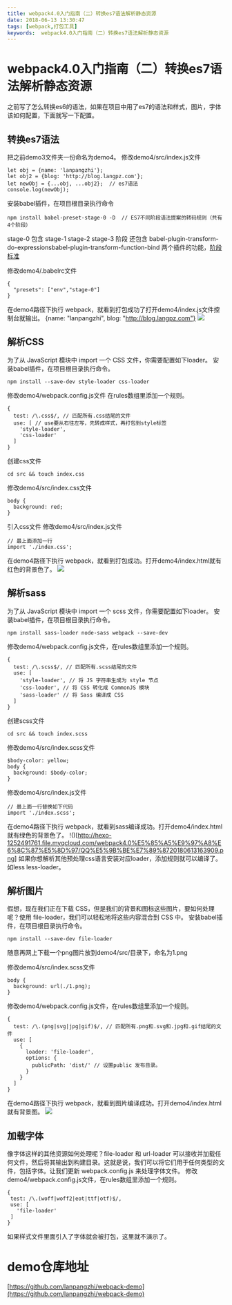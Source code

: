 ```yaml
---
title: webpack4.0入门指南（二）转换es7语法解析静态资源
date: 2018-06-13 13:30:47
tags: [webpack,打包工具]
keywords:  webpack4.0入门指南（二）转换es7语法解析静态资源
---
```

# webpack4.0入门指南（二）转换es7语法解析静态资源
之前写了怎么转换es6的语法，如果在项目中用了es7的语法和样式，图片，字体该如何配置，下面就写一下配置。
<!--more-->

## 转换es7语法
把之前demo3文件夹一份命名为demo4。
修改demo4/src/index.js文件
```
let obj = {name: 'lanpangzhi'};
let obj2 = {blog: 'http://blog.langpz.com'};
let newObj = {...obj, ...obj2};  // es7语法
console.log(newObj);
```

安装babel插件，在项目根目录执行命令
```
npm install babel-preset-stage-0 -D  // ES7不同阶段语法提案的转码规则（共有4个阶段）
```
stage-0 包含 stage-1 stage-2 stage-3 阶段 还包含 babel-plugin-transform-do-expressionsbabel-plugin-transform-function-bind 两个插件的功能，[阶段标准](https://github.com/tc39/proposals)

修改demo4/.babelrc文件
```
{
  "presets": ["env","stage-0"]
}
```
在demo4路径下执行 webpack，就看到打包成功了打开demo4/index.js文件控制台就输出。
{name: "lanpangzhi", blog: "http://blog.langpz.com"}
![](http://hexo-1252491761.file.myqcloud.com/webpack4.0%E5%85%A5%E9%97%A8%E6%8C%87%E5%8D%97/QQ%E5%9B%BE%E7%89%8720180613143713.png)

## 解析CSS
为了从 JavaScript 模块中 import 一个 CSS 文件，你需要配置如下loader。
安装babel插件，在项目根目录执行命令。
```
npm install --save-dev style-loader css-loader
```
修改demo4/webpack.config.js文件  在rules数组里添加一个规则。
```
{
  test: /\.css$/, // 匹配所有.css结尾的文件
  use: [ // use要从右往左写，先转成样式，再打包到style标签
    'style-loader',
    'css-loader'
  ]
}
```
创建css文件
```
cd src && touch index.css
```
修改demo4/src/index.css文件
```
body {
  background: red;
}
```
引入css文件
修改demo4/src/index.js文件
```
// 最上面添加一行
import './index.css';
```
在demo4路径下执行 webpack，就看到打包成功。打开demo4/index.html就有红色的背景色了。
![](http://hexo-1252491761.file.myqcloud.com/webpack4.0%E5%85%A5%E9%97%A8%E6%8C%87%E5%8D%97/QQ%E5%9B%BE%E7%89%8720180613160924.png)

## 解析sass
为了从 JavaScript 模块中 import 一个 scss 文件，你需要配置如下loader。
安装babel插件，在项目根目录执行命令。
```
npm install sass-loader node-sass webpack --save-dev
```
修改demo4/webpack.config.js文件，在rules数组里添加一个规则。
```
{
  test: /\.scss$/, // 匹配所有.scss结尾的文件
  use: [ 
    'style-loader', // 将 JS 字符串生成为 style 节点
    'css-loader', // 将 CSS 转化成 CommonJS 模块
    'sass-loader' // 将 Sass 编译成 CSS
  ]
}
```
创建scss文件
```
cd src && touch index.scss
```
修改demo4/src/index.scss文件
```
$body-color: yellow;
body {
  background: $body-color;
}
```
修改demo4/src/index.js文件
```
// 最上面一行替换如下代码
import './index.scss';
```
在demo4路径下执行 webpack，就看到sass编译成功。打开demo4/index.html就有绿色的背景色了。
!()[http://hexo-1252491761.file.myqcloud.com/webpack4.0%E5%85%A5%E9%97%A8%E6%8C%87%E5%8D%97/QQ%E5%9B%BE%E7%89%8720180613163909.png]
如果你想解析其他预处理css语言安装对应loader，添加规则就可以编译了。
如less  less-loader。

## 解析图片
假想，现在我们正在下载 CSS，但是我们的背景和图标这些图片，要如何处理呢？使用 file-loader，我们可以轻松地将这些内容混合到 CSS 中。
安装babel插件，在项目根目录执行命令。
```
npm install --save-dev file-loader 
```
随意再网上下载一个png图片放到demo4/src/目录下，命名为1.png

修改demo4/src/index.scss文件
```
body {
  background: url(./1.png);
}
```

修改demo4/webpack.config.js文件，在rules数组里添加一个规则。
```
{
  test: /\.(png|svg|jpg|gif)$/, // 匹配所有.png和.svg和.jpg和.gif结尾的文件
  use: [
    {
      loader: 'file-loader',
      options: {
        publicPath: 'dist/' // 设置public 发布目录。
      }
    }
  ]
}
```
在demo4路径下执行 webpack，就看到图片编译成功。打开demo4/index.html就有背景图。
![](http://hexo-1252491761.file.myqcloud.com/webpack4.0%E5%85%A5%E9%97%A8%E6%8C%87%E5%8D%97/QQ%E5%9B%BE%E7%89%8720180613171021.png)

## 加载字体
像字体这样的其他资源如何处理呢？file-loader 和 url-loader 可以接收并加载任何文件，然后将其输出到构建目录。这就是说，我们可以将它们用于任何类型的文件，包括字体。让我们更新 webpack.config.js 来处理字体文件。
修改demo4/webpack.config.js文件，在rules数组里添加一个规则。
```
{
 test: /\.(woff|woff2|eot|ttf|otf)$/,
 use: [
   'file-loader'
 ]
}
```
如果样式文件里面引入了字体就会被打包，这里就不演示了。

# demo仓库地址
[https://github.com/lanpangzhi/webpack-demo](https://github.com/lanpangzhi/webpack-demo)